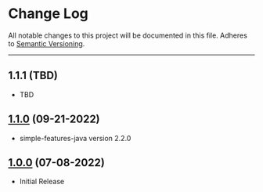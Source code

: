 # Change Log
All notable changes to this project will be documented in this file.
Adheres to [Semantic Versioning](http://semver.org/).

---

## 1.1.1 (TBD)

* TBD

## [1.1.0](https://github.com/ngageoint/grid-java/releases/tag/1.1.0) (09-21-2022)

* simple-features-java version 2.2.0

## [1.0.0](https://github.com/ngageoint/grid-java/releases/tag/1.0.0) (07-08-2022)

* Initial Release
